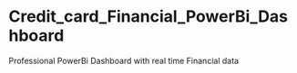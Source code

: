# Credit_card_Financial_PowerBi_Dashboard
Professional PowerBi Dashboard with real time Financial data
